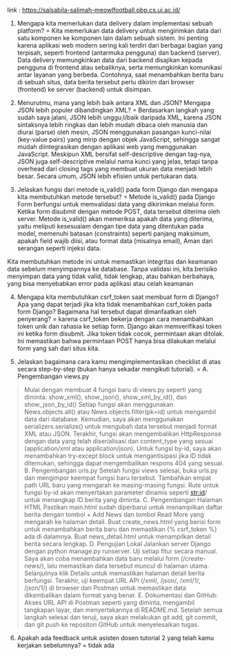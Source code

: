 link : https://salsabila-salimah-meowlfootball.pbp.cs.ui.ac.id/

1. Mengapa kita memerlukan data delivery dalam implementasi sebuah platform?
= Kita memerlukan data delivery untuk mengirimkan data dari satu komponen ke komponen lain dalam sebuah sistem. Ini penting karena aplikasi web modern sering kali terdiri dari berbagai bagian yang terpisah, seperti frontend (antarmuka pengguna) dan backend (server). Data delivery memungkinkan data dari backend disajikan kepada pengguna di frontend atau sebaliknya, serta memungkinkan komunikasi antar layanan yang berbeda. Contohnya, saat menambahkan berita baru di sebuah situs, data berita tersebut perlu dikirim dari browser (frontend) ke server (backend) untuk disimpan.

2. Menurutmu, mana yang lebih baik antara XML dan JSON? Mengapa JSON lebih populer dibandingkan XML?
= Berdasarkan langkah yang sudah saya jalani, JSON lebih unggu;l/baik daripada XML, karena JSON sintaksnya lebih ringkas dan lebih mudah dibaca oleh manusia dan diurai (parse) oleh mesin, JSON menggunakan pasangan kunci-nilai (key-value pairs) yang mirip dengan objek JavaScript, sehingga sangat mudah diintegrasikan dengan aplikasi web yang menggunakan JavaScript. Meskipun XML bersifat self-descriptive dengan tag-nya, JSON juga self-descriptive melalui nama kunci yang jelas, tetapi tanpa overhead dari closing tags yang membuat ukuran data menjadi lebih besar. Secara umum, JSON lebih efisien untuk pertukaran data.

3. Jelaskan fungsi dari metode is_valid() pada form Django dan mengapa kita membutuhkan metode tersebut?
= Metode is_valid() pada Django Form berfungsi untuk memvalidasi data yang dikirimkan melalui form. Ketika form disubmit dengan metode POST, data tersebut diterima oleh server. Metode is_valid() akan memeriksa apakah data yang diterima, yaitu meliputi kesesuaiam dengan tipe data yang ditentukan pada model, memenuhi batasan (constraints) seperti panjang maksimum, apakah field wajib diisi, atau format data (misalnya email), Aman dari serangan seperti injeksi data.

Kita membutuhkan metode ini untuk memastikan integritas dan keamanan data sebelum menyimpannya ke database. Tanpa validasi ini, kita berisiko menyimpan data yang tidak valid, tidak lengkap, atau bahkan berbahaya, yang bisa menyebabkan error pada aplikasi atau celah keamanan

4. Mengapa kita membutuhkan csrf_token saat membuat form di Django? Apa yang dapat terjadi jika kita tidak menambahkan csrf_token pada form Django? Bagaimana hal tersebut dapat dimanfaatkan oleh penyerang?
= karena csrf_token bekerja dengan cara menambahkan token unik dan rahasia ke setiap form. Django akan memverifikasi token ini ketika form disubmit. Jika token tidak cocok, permintaan akan ditolak. Ini memastikan bahwa permintaan POST hanya bisa dilakukan melalui form yang sah dari situs kita.

5. Jelaskan bagaimana cara kamu mengimplementasikan checklist di atas secara step-by-step (bukan hanya sekadar mengikuti tutorial).
= A. Pengembangan views.py
> Mulai dengan membuat 4 fungsi baru di views.py seperti yang diminta: show_xml(), show_json(), show_xml_by_id(), dan show_json_by_id()
> Setiap fungsi akan menggunakan News.objects.all() atau News.objects.filter(pk=id) untuk mengambil data dari database.
> Kemudian, saya akan menggunakan serializers.serialize() untuk mengubah data tersebut menjadi format XML atau JSON.
> Terakhir, fungsi akan mengembalikan HttpResponse dengan data yang telah diserialisasi dan content_type yang sesuai (application/xml atau application/json).
> Untuk fungsi by-id, saya akan menambahkan try-except block untuk mengantisipasi jika ID tidak ditemukan, sehingga dapat mengembalikan respons 404 yang sesuai.
B. Pengembangan urls.py
> Setelah fungsi views selesai, buka urls.py dan mengimpor keempat fungsi baru tersebut.
> Tambahkan empat path URL baru yang mengarah ke masing-masing fungsi.
> Rute untuk fungsi by-id akan menyertakan parameter dinamis seperti <str:id>/ untuk menangkap ID berita yang diminta.
C. Pengembangan Halaman HTML
> Pastikan main.html sudah diperbarui untuk menampilkan daftar berita dengan tombol + Add News dan tombol Read More yang mengarah ke halaman detail.
> Buat create_news.html yang berisi form untuk menambahkan berita baru dan memastikan {% csrf_token %} ada di dalamnya.
> Buat news_detail.html untuk menampilkan detail berita secara lengkap.
D. Pengujian Lokal
> Jalankan server Django dengan python manage.py runserver.
> Uji setiap fitur secara manual. Saya akan coba menambahkan data baru melalui form (/create-news/), lalu memastikan data tersebut muncul di halaman utama.
> Selanjutnya klik Details untuk memastikan halaman detail berita berfungsi.
> Terakhir, uji keempat URL API (/xml/, /json/, /xml/1/, /json/1/) di browser dan Postman untuk memastikan data dikembalikan dalam format yang benar.
E. Dokumentasi dan GitHub:
> Akses URL API di Postman seperti yang diminta, mengambil tangkapan layar, dan menyertakannya di README.md.
> Setelah semua langkah selesai dan teruji, saya akan melakukan git add, git commit, dan git push ke repositori GitHub untuk menyelesaikan tugas.
6. Apakah ada feedback untuk asisten dosen tutorial 2 yang telah kamu kerjakan sebelumnya?
= tidak ada